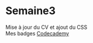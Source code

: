# Semaine3
Mise à jour du CV et ajout du CSS  
Mes badges [Codecademy](https://www.codecademy.com/fr/users/desgourdes/achievements)
